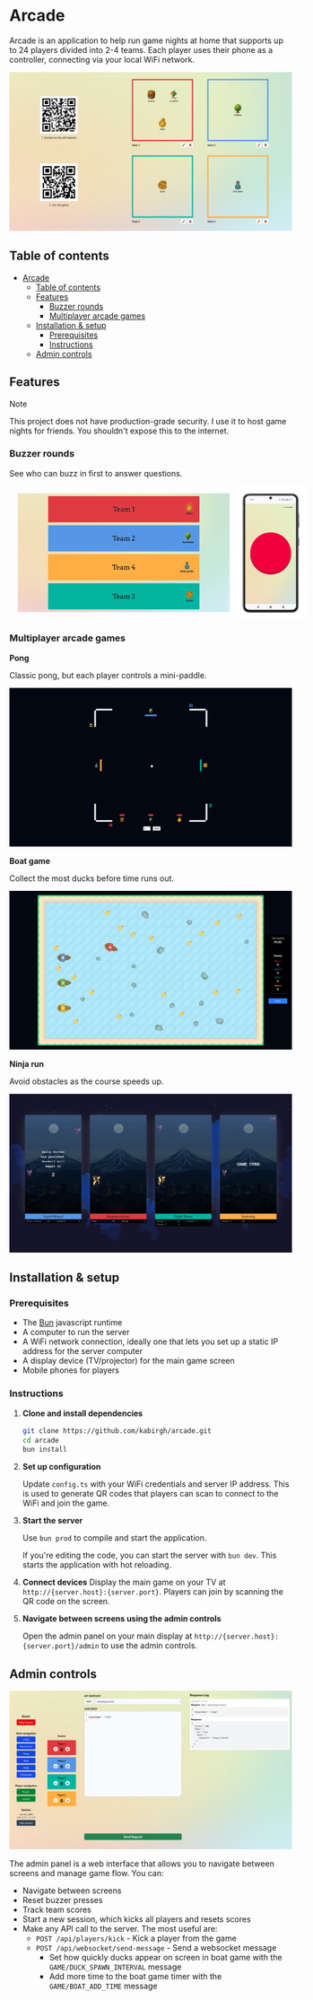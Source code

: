 # Arcade

Arcade is an application to help run game nights at home that supports up to 24 players divided into 2-4 teams. Each player uses their phone as a controller, connecting via your local WiFi network.

![](./docs/lobby.png)

## Table of contents
- [Arcade](#arcade)
  - [Table of contents](#table-of-contents)
  - [Features](#features)
    - [Buzzer rounds](#buzzer-rounds)
    - [Multiplayer arcade games](#multiplayer-arcade-games)
  - [Installation \& setup](#installation--setup)
    - [Prerequisites](#prerequisites)
    - [Instructions](#instructions)
  - [Admin controls](#admin-controls)

## Features

> [!NOTE]
> This project does not have production-grade security. I use it to host game nights for friends. You shouldn't expose this to the internet.

### Buzzer rounds
See who can buzz in first to answer questions.

<div style="display: flex; flex-direction: row; gap: 10px; align-items: center; justify-content: center; width: 100%; padding-left: 20px; padding-right: 20px;">
  <img src="./docs/buzzer-host.png" alt="Buzzer host" style="width: 75%;">
  <img src="./docs/buzzer-portrait.png" alt="Buzzer portrait" style="width: 25%;">
</div>

### Multiplayer arcade games

**Pong**

Classic pong, but each player controls a mini-paddle.

![](./docs/pong.png)

**Boat game**

Collect the most ducks before time runs out.

![](./docs/boat.png)

**Ninja run**

Avoid obstacles as the course speeds up.

![](./docs/ninja.png)



## Installation & setup

### Prerequisites
- The [Bun](https://bun.sh) javascript runtime
- A computer to run the server
- A WiFi network connection, ideally one that lets you set up a static IP address for the server computer
- A display device (TV/projector) for the main game screen
- Mobile phones for players

### Instructions
1. **Clone and install dependencies**

   ```bash
   git clone https://github.com/kabirgh/arcade.git
   cd arcade
   bun install
   ```

1. **Set up configuration**

   Update `config.ts` with your WiFi credentials and server IP address. This is used to generate QR codes that players can scan to connect to the WiFi and join the game.

1. **Start the server**

   Use `bun prod` to compile and start the application.

   If you're editing the code, you can start the server with `bun dev`. This starts the application with hot reloading.

1. **Connect devices**
  Display the main game on your TV at `http://{server.host}:{server.port}`. Players can join by scanning the QR code on the screen.

1. **Navigate between screens using the admin controls**

   Open the admin panel on your main display at `http://{server.host}:{server.port}/admin` to use the admin controls.

## Admin controls

![](./docs/admin.png)

The admin panel is a web interface that allows you to navigate between screens and manage game flow. You can:
- Navigate between screens
- Reset buzzer presses
- Track team scores
- Start a new session, which kicks all players and resets scores
- Make any API call to the server. The most useful are:
  - `POST /api/players/kick` - Kick a player from the game
  - `POST /api/websocket/send-message` - Send a websocket message
    - Set how quickly ducks appear on screen in boat game with the `GAME/DUCK_SPAWN_INTERVAL` message
    - Add more time to the boat game timer with the `GAME/BOAT_ADD_TIME` message
